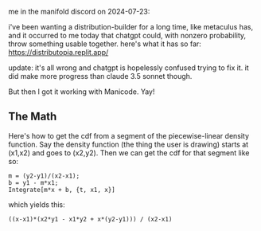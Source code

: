 me in the manifold discord on 2024-07-23:

i've been wanting a distribution-builder for a long time, like metaculus has, and it occurred to me today that chatgpt could, with nonzero probability, throw something usable together. here's what it has so far: https://distributopia.replit.app/

update: it's all wrong and chatgpt is hopelessly confused trying to fix it. it did make more progress than claude 3.5 sonnet though.

But then I got it working with Manicode. Yay!


## The Math

Here's how to get the cdf from a segment of the piecewise-linear density function.
Say the density function (the thing the user is drawing) starts at (x1,x2) and
goes to (x2,y2). 
Then we can get the cdf for that segment like so:

```
m = (y2-y1)/(x2-x1);
b = y1 - m*x1;
Integrate[m*x + b, {t, x1, x}]
```

which yields this:

`((x-x1)*(x2*y1 - x1*y2 + x*(y2-y1))) / (x2-x1)`
